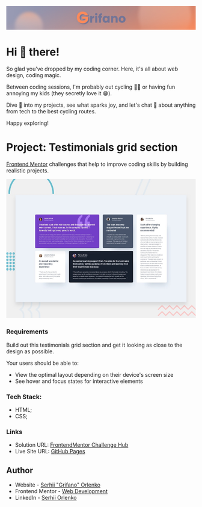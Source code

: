 ![](/assets/Banner.jpg)

# Hi 👋 there!

So glad you've dropped by my coding corner. Here, it's all about web design,
coding magic.

Between coding sessions, I'm probably out cycling 🚴‍♂️ or having fun annoying my
kids (they secretly love it 😁).

Dive 👀 into my projects, see what sparks joy, and let's chat 💬 about anything
from tech to the best cycling routes.

Happy exploring!

# Project: Testimonials grid section

[Frontend Mentor](https://www.frontendmentor.io) challenges that help to improve
coding skills by building realistic projects.

![](./assets/preview.jpg)

### Requirements

Build out this testimonials grid section and get it looking as close to the
design as possible.

Your users should be able to:

- View the optimal layout depending on their device's screen size
- See hover and focus states for interactive elements

### Tech Stack:

- HTML;
- CSS;

### Links

- Solution URL:
  [FrontendMentor Challenge Hub]([https://www.frontendmentor.io/challenges/testimonials-grid-section-Nnw6J7Un7/hub](https://www.frontendmentor.io/solutions/testimonials-cards-section-using-grid-css-SyPPLrgRGv))
- Live Site URL:
  [GitHub Pages](https://grifano.github.io/fm-07-testimonials-grid-section/)

## Author

- Website - [Serhii "Grifano" Orlenko](https://www.grifano.com)
- Frontend Mentor -
  [Web Development](https://www.frontendmentor.io/profile/grifano)
- LinkedIn - [Serhii Orlenko](https://www.linkedin.com/in/grifano/)
